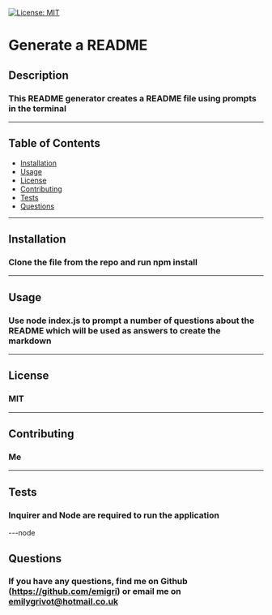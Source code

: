 [![License: MIT](https://img.shields.io/badge/License-MIT-yellow.svg)](https://opensource.org/licenses/MIT)

# Generate a README

## Description

### This README generator creates a README file using prompts in the terminal

---

## Table of Contents

- [Installation](#installation)
- [Usage](#usage)
- [License](#license)
- [Contributing](#constributing)
- [Tests](#tests)
- [Questions](#questions)

---

## Installation

### Clone the file from the repo and run npm install

---

## Usage

### Use node index.js to prompt a number of questions about the README which will be used as answers to create the markdown

---

## License

### MIT

---

## Contributing

### Me

---

## Tests

### Inquirer and Node are required to run the application

---node

## Questions

### If you have any questions, find me on Github (https://github.com/emigri) or email me on emilygrivot@hotmail.co.uk
